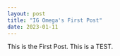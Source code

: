 ```yaml
---
layout: post
title: "IG Omega's First Post"
date: 2023-01-11
---
```


This is the First Post.
This is a TEST.
